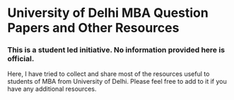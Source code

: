 # University of Delhi MBA Question Papers and Other Resources
### This is a student led initiative. No information provided here is official.
Here, I have tried to collect and share most of the resources useful to students of MBA from University of Delhi. Please feel free to add to it if you have any additional resources.
